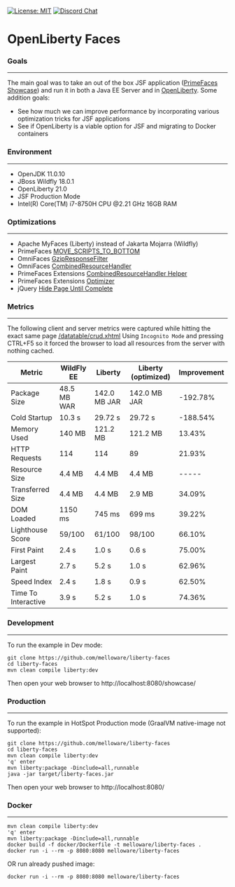 [![License: MIT](https://img.shields.io/badge/License-MIT-yellow.svg)](https://opensource.org/licenses/MIT)
[![Discord Chat](https://img.shields.io/discord/591914197219016707.svg?color=7289da&label=chat&logo=discord&style=flat-square)](https://discord.gg/gzKFYnpmCY)

OpenLiberty Faces
==========================

### Goals
***
The main goal was to take an out of the box JSF application ([PrimeFaces Showcase](https://github.com/primefaces/primefaces-showcase)) 
and run it in both a Java EE Server and in [OpenLiberty](https://openliberty.io/). 
Some addition goals:
- See how much we can improve performance by incorporating various optimization tricks for JSF applications
- See if OpenLiberty is a viable option for JSF and migrating to Docker containers

### Environment
***
- OpenJDK 11.0.10
- JBoss Wildfly 18.0.1
- OpenLiberty 21.0
- JSF Production Mode
- Intel(R) Core(TM) i7-8750H CPU @2.21 GHz 16GB RAM

### Optimizations
***
- Apache MyFaces (Liberty) instead of Jakarta Mojarra (Wildfly)
- PrimeFaces [MOVE_SCRIPTS_TO_BOTTOM](https://primefaces.github.io/primefaces/10_0_0/#/gettingstarted/configuration?id=configuration)
- OmniFaces [GzipResponseFilter](https://showcase.omnifaces.org/filters/GzipResponseFilter)
- OmniFaces [CombinedResourceHandler](https://showcase.omnifaces.org/resourcehandlers/CombinedResourceHandler)
- PrimeFaces Extensions [CombinedResourceHandler Helper](https://github.com/primefaces-extensions/primefaces-extensions/issues/293) 
- PrimeFaces Extensions [Optimizer](https://github.com/primefaces-extensions/resources-optimizer-maven-plugin)
- jQuery [Hide Page Until Complete](https://stackoverflow.com/questions/9550760/hide-page-until-everything-is-loaded-advanced/28129691#28129691)

### Metrics
***
The following client and server metrics were captured while hitting the exact same page [/datatable/crud.xhtml](https://www.primefaces.org/showcase/ui/data/datatable/crud.xhtml)
Using `Incognito Mode` and pressing CTRL+F5 so it forced the browser to load all resources from the server with nothing cached.

Metric                |  WildFly EE | Liberty        | Liberty (optimized) | Improvement |
----------------------| ----------  | ---------------| --------------------|-------------|
Package Size          | 48.5 MB WAR | 142.0 MB JAR   | 142.0 MB JAR        | -192.78%    |
Cold Startup          | 10.3 s      | 29.72 s        | 29.72 s             | -188.54%    |
Memory Used           | 140 MB      | 121.2 MB       | 121.2 MB            | 13.43%      |
HTTP Requests         | 114         | 114            | 89                  | 21.93%      |
Resource Size         | 4.4 MB      | 4.4 MB         | 4.4 MB              | -----       |
Transferred Size      | 4.4 MB      | 4.4 MB         | 2.9 MB              | 34.09%      |
DOM Loaded            | 1150 ms     | 745 ms         | 699 ms              | 39.22%      |
Lighthouse Score      | 59/100      | 61/100         | 98/100              | 66.10%      |
First Paint           | 2.4 s       | 1.0 s          | 0.6 s               | 75.00%      |
Largest Paint         | 2.7 s       | 5.2 s          | 1.0 s               | 62.96%      |
Speed Index           | 2.4 s       | 1.8 s          | 0.9 s               | 62.50%      |
Time To Interactive   | 3.9 s       | 5.2 s          | 1.0 s               | 74.36%      |


### Development

***
To run the example in Dev mode:

```
git clone https://github.com/melloware/liberty-faces
cd liberty-faces
mvn clean compile liberty:dev
```

Then open your web browser to http://localhost:8080/showcase/

### Production

***
To run the example in HotSpot Production mode (GraalVM native-image not supported):

```
git clone https://github.com/melloware/liberty-faces
cd liberty-faces
mvn clean compile liberty:dev
'q' enter
mvn liberty:package -Dinclude=all,runnable
java -jar target/liberty-faces.jar
```

Then open your web browser to http://localhost:8080/


### Docker

***
```
mvn clean compile liberty:dev
'q' enter
mvn liberty:package -Dinclude=all,runnable
docker build -f docker/Dockerfile -t melloware/liberty-faces . 
docker run -i --rm -p 8080:8080 melloware/liberty-faces
```

OR run already pushed image:
```
docker run -i --rm -p 8080:8080 melloware/liberty-faces